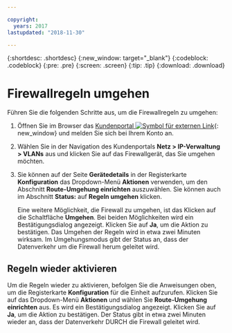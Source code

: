 ```yaml
---

copyright:
  years: 2017
lastupdated: "2018-11-30"

---
```


{:shortdesc: .shortdesc}
{:new_window: target="_blank"}
{:codeblock: .codeblock}
{:pre: .pre}
{:screen: .screen}
{:tip: .tip}
{:download: .download}

# Firewallregeln umgehen

Führen Sie die folgenden Schritte aus, um die Firewallregeln zu umgehen:

1. Öffnen Sie im Browser das [Kundenportal ![Symbol für externen Link](../../icons/launch-glyph.svg "Symbol für externen Link")](https://control.softlayer.com/){: new_window} und melden Sie sich bei Ihrem Konto an.
2. Wählen Sie in der Navigation des Kundenportals **Netz > IP-Verwaltung > VLANs** aus und klicken Sie auf das Firewallgerät, das Sie umgehen möchten.
3. Sie können auf der Seite **Gerätedetails** in der Registerkarte **Konfiguration** das Dropdown-Menü **Aktionen** verwenden, um den Abschnitt **Route-Umgehung einrichten** auszuwählen. Sie können auch im Abschnitt **Status:** auf **Regeln umgehen** klicken. 

	Eine weitere Möglichkeit, die Firewall zu umgehen, ist das Klicken auf die Schaltfläche **Umgehen**. Bei beiden Möglichkeiten wird ein Bestätigungsdialog angezeigt. Klicken Sie auf **Ja**, um die Aktion zu bestätigen. Das Umgehen der Regeln wird in etwa zwei Minuten wirksam. Im Umgehungsmodus gibt der Status an, dass der Datenverkehr um die Firewall herum geleitet wird.

## Regeln wieder aktivieren

Um die Regeln wieder zu aktivieren, befolgen Sie die Anweisungen oben, um die Registerkarte **Konfiguration** für die Einheit aufzurufen. Klicken Sie auf das Dropdown-Menü **Aktionen** und wählen Sie **Route-Umgehung einrichten** aus. Es wird ein Bestätigungsdialog angezeigt. Klicken Sie auf **Ja**, um die Aktion zu bestätigen. Der Status gibt in etwa zwei Minuten wieder an, dass der Datenverkehr DURCH die Firewall geleitet wird.

